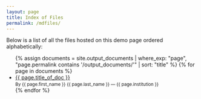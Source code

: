 ```yaml
---
layout: page
title: Index of Files
permalink: /mdfiles/
---
```


Below is a list of all the files hosted on this demo page ordered alphabetically:

<ul>
  {% assign documents = site.output_documents | where_exp: "page", "page.permalink contains '/output_documents/'" | sort: "title" %}
  {% for page in documents %}
    <li>
      <a href="{{ site.baseurl }}{{ page.permalink }}">{{ page.title_of_doc }}</a>
      <br><small>By {{ page.first_name }} {{ page.last_name }} — {{ page.institution }}</small>
    </li>
  {% endfor %}
</ul>